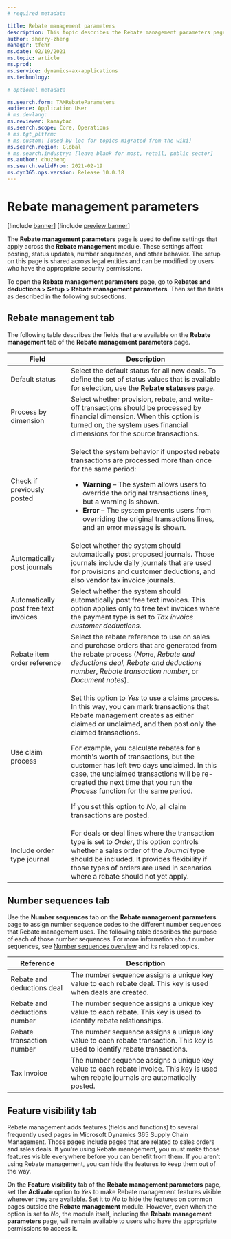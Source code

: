 ```yaml
---
# required metadata

title: Rebate management parameters
description: This topic describes the Rebate management parameters page. This page contains settings that affect posting, status updates, number sequences, and other behavior.
author: sherry-zheng
manager: tfehr
ms.date: 02/19/2021
ms.topic: article
ms.prod: 
ms.service: dynamics-ax-applications
ms.technology: 

# optional metadata

ms.search.form: TAMRebateParameters
audience: Application User
# ms.devlang: 
ms.reviewer: kamaybac
ms.search.scope: Core, Operations
# ms.tgt_pltfrm: 
# ms.custom: [used by loc for topics migrated from the wiki]
ms.search.region: Global
# ms.search.industry: [leave blank for most, retail, public sector]
ms.author: chuzheng
ms.search.validFrom: 2021-02-19
ms.dyn365.ops.version: Release 10.0.18
---
```


# Rebate management parameters

[!include [banner](../includes/banner.md)]
[!include [preview banner](../includes/preview-banner.md)]

The **Rebate management parameters** page is used to define settings that apply across the **Rebate management** module. These settings affect posting, status updates, number sequences, and other behavior. The setup on this page is shared across legal entities and can be modified by users who have the appropriate security permissions.

To open the **Rebate management parameters** page, go to **Rebates and deductions \> Setup \> Rebate management parameters**. Then set the fields as described in the following subsections.

## Rebate management tab

The following table describes the fields that are available on the **Rebate management** tab of the **Rebate management parameters** page.

| Field | Description |
|---|---|
| Default status | Select the default status for all new deals. To define the set of status values that is available for selection, use the [**Rebate statuses** page](rebate-statuses.md). |
| Process by dimension | Select whether provision, rebate, and write-off transactions should be processed by financial dimension. When this option is turned on, the system uses financial dimensions for the source transactions. |
| Check if previously posted | <p>Select the system behavior if unposted rebate transactions are processed more than once for the same period:</p><ul><li>**Warning** – The system allows users to override the original transactions lines, but a warning is shown.</li><li>**Error** – The system prevents users from overriding the original transactions lines, and an error message is shown. |
| Automatically post journals | Select whether the system should automatically post proposed journals. Those journals include daily journals that are used for provisions and customer deductions, and also vendor tax invoice journals. |
| Automatically post free text invoices | Select whether the system should automatically post free text invoices. This option applies only to free text invoices where the payment type is set to *Tax invoice customer deductions*. |
| Rebate item order reference | Select the rebate reference to use on sales and purchase orders that are generated from the rebate process (*None*, *Rebate and deductions deal*, *Rebate and deductions number*, *Rebate transaction number*, or *Document notes*). |
| Use claim process | <p>Set this option to *Yes* to use a claims process. In this way, you can mark transactions that Rebate management creates as either claimed or unclaimed, and then post only the claimed transactions.</p><p>For example, you calculate rebates for a month's worth of transactions, but the customer has left two days unclaimed. In this case, the unclaimed transactions will be re-created the next time that you run the *Process* function for the same period.</p><p>If you set this option to *No*, all claim transactions are posted.</p> |
| Include order type journal | For deals or deal lines where the transaction type is set to *Order*, this option controls whether a sales order of the *Journal* type should be included. It provides flexibility if those types of orders are used in scenarios where a rebate should not yet apply. |

## Number sequences tab

Use the **Number sequences** tab on the **Rebate management parameters** page to assign number sequence codes to the different number sequences that Rebate management uses. The following table describes the purpose of each of those number sequences. For more information about number sequences, see [Number sequences overview](../../fin-ops-core/fin-ops/organization-administration/number-sequence-overview.md) and its related topics.

| Reference | Description |
|---|---|
| Rebate and deductions deal | The number sequence assigns a unique key value to each rebate deal. This key is used when deals are created. |
| Rebate and deductions number | The number sequence assigns a unique key value to each rebate. This key is used to identify rebate relationships. |
| Rebate transaction number | The number sequence assigns a unique key value to each rebate transaction. This key is used to identify rebate transactions. |
| Tax Invoice | The number sequence assigns a unique key value to each rebate invoice. This key is used when rebate journals are automatically posted. |

## Feature visibility tab

Rebate management adds features (fields and functions) to several frequently used pages in Microsoft Dynamics 365 Supply Chain Management. Those pages include pages that are related to sales orders and sales deals. If you're using Rebate management, you must make those features visible everywhere before you can benefit from them. If you aren't using Rebate management, you can hide the features to keep them out of the way.

On the **Feature visibility** tab of the **Rebate management parameters** page, set the **Activate** option to *Yes* to make Rebate management features visible wherever they are available. Set it to *No* to hide the features on common pages outside the **Rebate management** module. However, even when the option is set to *No*, the module itself, including the **Rebate management parameters** page, will remain available to users who have the appropriate permissions to access it.
